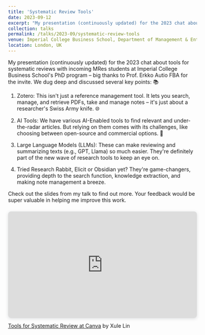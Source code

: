 ```yaml
---
title: 'Systematic Review Tools'
date: 2023-09-12
excerpt: "My presentation (continuously updated) for the 2023 chat about tools for systematic reviews with incoming MRes students at Imperial College Business School's PhD program."
collection: talks
permalink: /talks/2023-09/systematic-review-tools
venue: Imperial College Business School, Department of Management & Entrepreneurship
location: London, UK
---
```


My presentation (continuously updated) for the 2023 chat about tools for systematic reviews with incoming MRes students at Imperial College Business School's PhD program – big thanks to Prof. Erkko Autio FBA for the invite. We dug deep and discussed several key points: 📚

1. Zotero: This isn't just a reference management tool. It lets you search, manage, and retrieve PDFs, take and manage notes – it's just about a researcher's Swiss Army knife. 🌐

2. AI Tools: We have various AI-Enabled tools to find relevant and under-the-radar articles. But relying on them comes with its challenges, like choosing between open-source and commercial options. 🤖

3. Large Language Models (LLMs): These can make reviewing and summarizing texts (e.g., GPT, Llama) so much easier. They're definitely part of the new wave of research tools to keep an eye on.

4. Tried Research Rabbit, Elicit or Obsidian yet? They're game-changers, providing depth to the search function, knowledge extraction, and making note management a breeze.

Check out the slides from my talk to find out more. Your feedback would be super valuable in helping me improve this work.

<div style="position: relative; width: 100%; height: 0; padding-top: 56.2500%;
 padding-bottom: 0; box-shadow: 0 2px 8px 0 rgba(63,69,81,0.16); margin-top: 1.6em; margin-bottom: 0.9em; overflow: hidden;
 border-radius: 8px; will-change: transform;">
  <iframe loading="lazy" style="position: absolute; width: 100%; height: 100%; top: 0; left: 0; border: none; padding: 0;margin: 0;"
    src="https:&#x2F;&#x2F;www.canva.com&#x2F;design&#x2F;DAFtfXQfEnY&#x2F;view?embed" allowfullscreen="allowfullscreen" allow="fullscreen">
  </iframe>
</div>
<a href="https:&#x2F;&#x2F;www.canva.com&#x2F;design&#x2F;DAFtfXQfEnY&#x2F;view?utm_content=DAFtfXQfEnY&amp;utm_campaign=designshare&amp;utm_medium=embeds&amp;utm_source=link" target="_blank" rel="noopener">Tools for Systematic Review at Canva</a> by Xule Lin